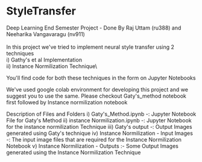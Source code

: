 # StyleTransfer
Deep Learning End Semester Project - Done By Raj Uttam (ru388) and Neeharika Vangavaragu (nv911)\
\
In this project we've tried to implement neural style transfer using 2 techniques\
  i) Gathy's et al Implementation\
  ii) Instance Normilization Technique\

You'll find code for both these techniques in the form on Jupyter Notebooks

We've used google colab environment for developing this project and we suggest you to use the same. 
Please checkout Gaty's_method notebook first followed by Instance normilization notebook

Description of Files and Folders
  i) Gaty's_Method.ipynb -: Jupyter Notebook File for Gaty's Method
  ii) instance Normilization.ipynb -: Jupyter Notebook for the instance normilization Technique
  iii) Gaty's output -: Output Images generated using Gaty's technique
  iv) Instance Normilization - Input Images -: The input image files that are required for the Instance Normilization Notebook
  v) Instance Normilization - Outputs :- Some Output Images generated using the Instance Normilization Technique
  
